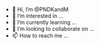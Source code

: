 - 👋 Hi, I’m @PNDKandM
- 👀 I’m interested in ...
- 🌱 I’m currently learning ...
- 💞️ I’m looking to collaborate on ...
- 📫 How to reach me ...

<!---
PNDKandM/PNDKandM is a ✨ special ✨ repository because its `README.md` (this file) appears on your GitHub profile.
You can click the Preview link to take a look at your changes.
--->
